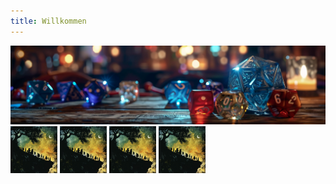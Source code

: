 ```yaml
---
title: Willkommen
---
```

<img src='dicendungeons01.png' alt="dice">
<a href=“content/npc“><img src='buttonnpc.png' alt="npc" width="75px" height="75px"></a>
<a href=“content/npc“><img src='buttonnpc.png' alt="npc" width="75px" height="75px"></a>
<a href=“content/npc“><img src='buttonnpc.png' alt="npc" width="75px" height="75px"></a>
<a href=“abc“><img src='buttonnpc.png' alt="npc" width="75px" height="75px"></a>